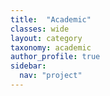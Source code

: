 ```yaml
---
title:  "Academic"
classes: wide
layout: category
taxonomy: academic
author_profile: true
sidebar:
  nav: "project"
---
```


